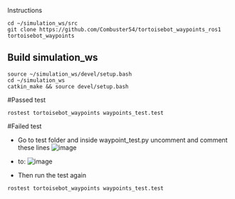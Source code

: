 Instructions
```
cd ~/simulation_ws/src
git clone https://github.com/Combuster54/tortoisebot_waypoints_ros1 tortoisebot_waypoints
```
## Build simulation_ws
```
source ~/simulation_ws/devel/setup.bash
cd ~/simulation_ws
catkin_make && source devel/setup.bash
```

#Passed test
```
rostest tortoisebot_waypoints waypoints_test.test
```
#Failed test
 - Go to test folder and inside waypoint_test.py uncomment and comment these lines
![image](https://github.com/Combuster54/tortoisebot_waypoints_ros1/assets/98191055/06f909ce-7d67-403d-94f0-aedcf5e18607)
   
 - to:
![image](https://github.com/Combuster54/tortoisebot_waypoints_ros1/assets/98191055/e91d3abe-cfc7-425a-a38c-0d679bf232e0)

   
 - Then run the test again
```
rostest tortoisebot_waypoints waypoints_test.test
```
